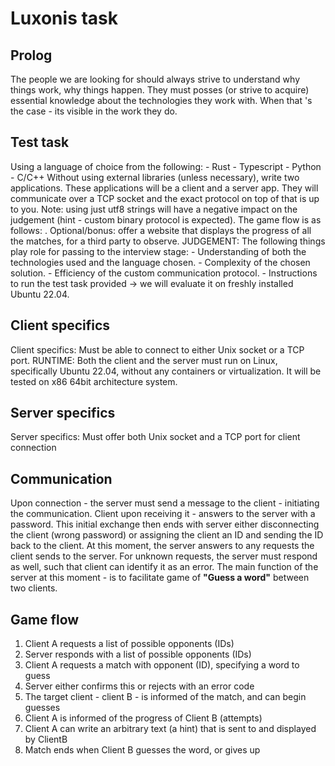 # Luxonis task

## Prolog

The people we are looking for should always strive to understand why things work, why
things happen. They must posses (or strive to acquire) essential knowledge about the technologies they work with. When
that 's the case - its visible in the work they do.

## Test task

Using a language of choice from the following:  - Rust -
Typescript - Python - C/C++ Without using external libraries (unless necessary), write two applications. These
applications will be a client and a server app. They will communicate over a TCP socket and the exact protocol on
top of that is up to you. Note: using just utf8 strings will have a negative impact on the judgement (hint - custom
binary protocol is expected). The game flow is as follows:  . Optional/bonus: offer a website that displays the progress of all the matches, for a third
party to observe.  JUDGEMENT:  The following things play role for passing to the interview
stage:  - Understanding of both the technologies used and the language chosen. - Complexity of the chosen solution. -
Efficiency of the custom communication protocol. - Instructions to run the test task provided -> we will evaluate it on
freshly installed Ubuntu 22.04. 

## Client specifics
Client specifics: Must be able to connect to either Unix socket or a TCP port. RUNTIME:  Both the
client and the server must run on Linux, specifically Ubuntu 22.04, without any containers or virtualization. It will be
tested on x86 64bit architecture system.

## Server specifics
Server specifics: Must offer both Unix socket and a TCP
port for client connection

## Communication

Upon connection - the server must send a message to the client - initiating the
communication. Client upon receiving it - answers to the server with a password. This initial exchange then ends with
server either disconnecting the client (wrong password) or assigning the client an ID and sending the ID back to the
client. At this moment, the server answers to any requests the client sends to the server. For unknown requests, the
server must respond as well, such that client can identify it as an error. The main function of the server at this
moment - is to facilitate game of **"Guess a word"** between two clients.

## Game flow

1. Client A requests a list of possible opponents (IDs) 
2. Server responds with a list of possible opponents (IDs) 
3. Client A requests a match with opponent (ID), specifying a word to guess 
4. Server either confirms this or rejects with an error
code
5. The target client - client B - is informed of the match, and can begin guesses 
6. Client A is informed of the
progress of Client B (attempts) 
7. Client A can write an arbitrary text (a hint) that is sent to and displayed by ClientB 
8. Match ends when Client B guesses the word, or gives up
